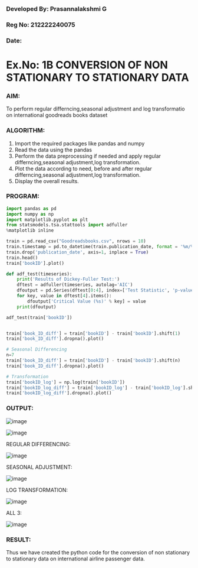 ### Developed By: Prasannalakshmi G
### Reg No: 212222240075
### Date: 

# Ex.No: 1B CONVERSION OF NON STATIONARY TO STATIONARY DATA


### AIM:
To perform regular differncing,seasonal adjustment and log transformatio on international goodreads books dataset

### ALGORITHM:
1. Import the required packages like pandas and numpy
2. Read the data using the pandas
3. Perform the data preprocessing if needed and apply regular differncing,seasonal adjustment,log transformation.
4. Plot the data according to need, before and after regular differncing,seasonal adjustment,log transformation.
5. Display the overall results.
### PROGRAM:

```python
import pandas as pd
import numpy as np
import matplotlib.pyplot as plt
from statsmodels.tsa.stattools import adfuller
%matplotlib inline

train = pd.read_csv("Goodreadsbooks.csv", nrows = 10)
train.timestamp = pd.to_datetime(train.publication_date, format = '%m/%d/%Y')
train.drop('publication_date', axis=1, inplace = True)
train.head()
train['bookID'].plot()

def adf_test(timeseries):
    print('Results of Dickey-Fuller Test:')
    dftest = adfuller(timeseries, autolag='AIC')
    dfoutput = pd.Series(dftest[0:4], index=['Test Statistic', 'p-value', '#Lags Used', 'Number of Observations Used'])
    for key, value in dftest[4].items():
        dfoutput['Critical Value (%s)' % key] = value
    print(dfoutput)

adf_test(train['bookID'])


train['book_ID_diff'] = train['bookID'] - train['bookID'].shift(1)
train['book_ID_diff'].dropna().plot()

# Seasonal Differencing
n=7
train['book_ID_diff'] = train['bookID'] - train['bookID'].shift(n)
train['book_ID_diff'].dropna().plot()

# Transformation
train['bookID_log'] = np.log(train['bookID'])
train['bookID_log_diff'] = train['bookID_log'] - train['bookID_log'].shift(1)
train['bookID_log_diff'].dropna().plot()


```

### OUTPUT:
![image](https://github.com/user-attachments/assets/e07232a3-30b5-45da-a7c6-784c40c8ba93)

![image](https://github.com/user-attachments/assets/ee19eee7-d92c-41a2-bf9a-ee1ea641b375)

REGULAR DIFFERENCING:

![image](https://github.com/user-attachments/assets/26e34c12-29d6-406f-b083-6f81e13023ca)

SEASONAL ADJUSTMENT:

![image](https://github.com/user-attachments/assets/6ac770b1-9f0e-4bcb-bb03-ac6b7801f1a6)

LOG TRANSFORMATION:

![image](https://github.com/user-attachments/assets/d3ed1812-2963-4af9-93a2-b5ac3e7bbc19)


ALL 3:

![image](https://github.com/user-attachments/assets/28df4fd3-ca24-47c8-8805-fe6c5318cf2a)



### RESULT:
Thus we have created the python code for the conversion of non stationary to stationary data on international airline passenger
data.
